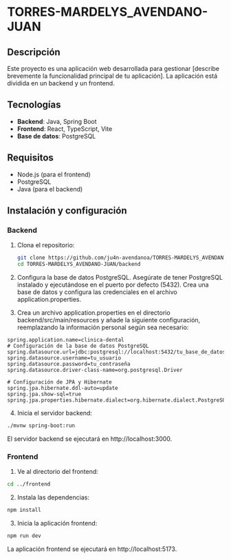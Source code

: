 # TORRES-MARDELYS_AVENDANO-JUAN

## Descripción

Este proyecto es una aplicación web desarrollada para gestionar [describe brevemente la funcionalidad principal de tu aplicación]. La aplicación está dividida en un backend y un frontend.

## Tecnologías

- **Backend**: Java, Spring Boot
- **Frontend**: React, TypeScript, Vite
- **Base de datos**: PostgreSQL

## Requisitos

- Node.js (para el frontend)
- PostgreSQL
- Java (para el backend)

## Instalación y configuración

### Backend

1. Clona el repositorio:

   ```bash
   git clone https://github.com/ju4n-avendanoa/TORRES-MARDELYS_AVENDANO-JUAN.git
   cd TORRES-MARDELYS_AVENDANO-JUAN/backend

   ```

2. Configura la base de datos PostgreSQL. Asegúrate de tener PostgreSQL instalado y ejecutándose en el puerto por defecto (5432). Crea una base de datos y configura las credenciales en el archivo application.properties.

3. Crea un archivo application.properties en el directorio backend/src/main/resources y añade la siguiente configuración, reemplazando la información personal según sea necesario:

```
spring.application.name=clinica-dental
# Configuración de la base de datos PostgreSQL
spring.datasource.url=jdbc:postgresql://localhost:5432/tu_base_de_datos
spring.datasource.username=tu_usuario
spring.datasource.password=tu_contraseña
spring.datasource.driver-class-name=org.postgresql.Driver

# Configuración de JPA y Hibernate
spring.jpa.hibernate.ddl-auto=update
spring.jpa.show-sql=true
spring.jpa.properties.hibernate.dialect=org.hibernate.dialect.PostgreSQLDialect
```

4. Inicia el servidor backend:

```bash
./mvnw spring-boot:run
```

El servidor backend se ejecutará en http://localhost:3000.

### Frontend

1. Ve al directorio del frontend:

```bash
cd ../frontend
```

2. Instala las dependencias:

```bash
npm install
```

3. Inicia la aplicación frontend:

```bash
npm run dev
```

La aplicación frontend se ejecutará en http://localhost:5173.
